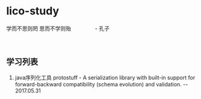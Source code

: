 # lico-study

学而不思则罔 思而不学则殆  &emsp;&emsp;&emsp;&emsp; - 孔子
</br>
</br>
</br>

## 学习列表

1. java序列化工具 protostuff - A serialization library with built-in support for forward-backward compatibility (schema evolution) and validation.  -- 2017.05.31
